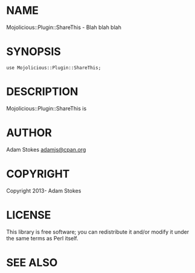 # NAME

Mojolicious::Plugin::ShareThis - Blah blah blah

# SYNOPSIS

    use Mojolicious::Plugin::ShareThis;

# DESCRIPTION

Mojolicious::Plugin::ShareThis is

# AUTHOR

Adam Stokes <adamjs@cpan.org>

# COPYRIGHT

Copyright 2013- Adam Stokes

# LICENSE

This library is free software; you can redistribute it and/or modify
it under the same terms as Perl itself.

# SEE ALSO
